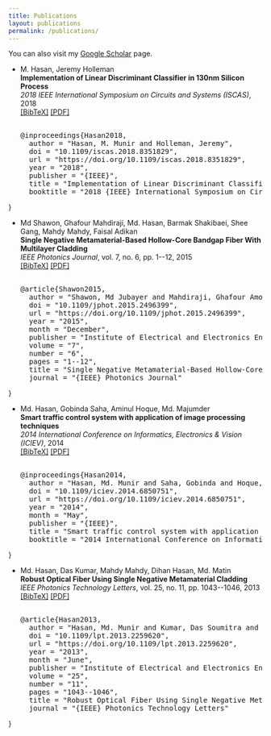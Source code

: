 ```yaml
---
title: Publications
layout: publications
permalink: /publications/
--- 
```


You can also visit my [Google Scholar](https://scholar.google.com/citations?user=X8Y3rQIAAAAJ&hl=en) page.

* M. Hasan, Jeremy Holleman  
  **Implementation of Linear Discriminant Classifier in 130nm Silicon Process**  
  *2018 IEEE International Symposium on Circuits and Systems (ISCAS)*, 2018  
  [[BibTeX]](javascript:toggleBibtex('Hasan2018')) [[PDF]](https://doi.org/10.1109/iscas.2018.8351829)  
  <div id="bib_Hasan2018" class="bibtex noshow">  
  <pre>  
  @inproceedings{Hasan2018,
    author = "Hasan, M. Munir and Holleman, Jeremy",
    doi = "10.1109/iscas.2018.8351829",
    url = "https://doi.org/10.1109/iscas.2018.8351829",
    year = "2018",
    publisher = "{IEEE}",
    title = "Implementation of Linear Discriminant Classifier in 130nm Silicon Process",
    booktitle = "2018 {IEEE} International Symposium on Circuits and Systems ({ISCAS})"
}
  </pre>  
  </div>  

* Md Shawon, Ghafour Mahdiraji, Md. Hasan, Barmak Shakibaei, Shee Gang, Mahdy Mahdy, Faisal Adikan  
  **Single Negative Metamaterial-Based Hollow-Core Bandgap Fiber With Multilayer Cladding**  
  *IEEE Photonics Journal*, vol. 7, no. 6, pp. 1--12, 2015  
  [[BibTeX]](javascript:toggleBibtex('Shawon2015')) [[PDF]](https://doi.org/10.1109/jphot.2015.2496399)  
  <div id="bib_Shawon2015" class="bibtex noshow">  
  <pre>  
  @article{Shawon2015,
    author = "Shawon, Md Jubayer and Mahdiraji, Ghafour Amouzad and Hasan, Md. Munir and Shakibaei, Barmak Honarvar and Gang, Shee Yu and Mahdy, Mahdy Rahman Chowdhury and Adikan, Faisal Rafiq Mahamd",
    doi = "10.1109/jphot.2015.2496399",
    url = "https://doi.org/10.1109/jphot.2015.2496399",
    year = "2015",
    month = "December",
    publisher = "Institute of Electrical and Electronics Engineers ({IEEE})",
    volume = "7",
    number = "6",
    pages = "1--12",
    title = "Single Negative Metamaterial-Based Hollow-Core Bandgap Fiber With Multilayer Cladding",
    journal = "{IEEE} Photonics Journal"
}
  </pre>  
  </div>  

* Md. Hasan, Gobinda Saha, Aminul Hoque, Md. Majumder  
  **Smart traffic control system with application of image processing techniques**  
  *2014 International Conference on Informatics, Electronics \& Vision (ICIEV)*, 2014  
  [[BibTeX]](javascript:toggleBibtex('Hasan2014')) [[PDF]](https://doi.org/10.1109/iciev.2014.6850751)  
  <div id="bib_Hasan2014" class="bibtex noshow">  
  <pre>  
  @inproceedings{Hasan2014,
    author = "Hasan, Md. Munir and Saha, Gobinda and Hoque, Aminul and Majumder, Md. Badruddoja",
    doi = "10.1109/iciev.2014.6850751",
    url = "https://doi.org/10.1109/iciev.2014.6850751",
    year = "2014",
    month = "May",
    publisher = "{IEEE}",
    title = "Smart traffic control system with application of image processing techniques",
    booktitle = "2014 International Conference on Informatics, Electronics {\\&} Vision ({ICIEV})"
}
  </pre>  
  </div>  

* Md. Hasan, Das Kumar, Mahdy Mahdy, Dihan Hasan, Md. Matin  
  **Robust Optical Fiber Using Single Negative Metamaterial Cladding**  
  *IEEE Photonics Technology Letters*, vol. 25, no. 11, pp. 1043--1046, 2013  
  [[BibTeX]](javascript:toggleBibtex('Hasan2013')) [[PDF]](https://doi.org/10.1109/lpt.2013.2259620)  
  <div id="bib_Hasan2013" class="bibtex noshow">  
  <pre>  
  @article{Hasan2013,
    author = "Hasan, Md. Munir and Kumar, Das Soumitra and Mahdy, Mahdy Rahman Chowdhury and Hasan, Dihan Nuruddin and Matin, Md. Abdul",
    doi = "10.1109/lpt.2013.2259620",
    url = "https://doi.org/10.1109/lpt.2013.2259620",
    year = "2013",
    month = "June",
    publisher = "Institute of Electrical and Electronics Engineers ({IEEE})",
    volume = "25",
    number = "11",
    pages = "1043--1046",
    title = "Robust Optical Fiber Using Single Negative Metamaterial Cladding",
    journal = "{IEEE} Photonics Technology Letters"
}
  </pre>  
  </div>  

